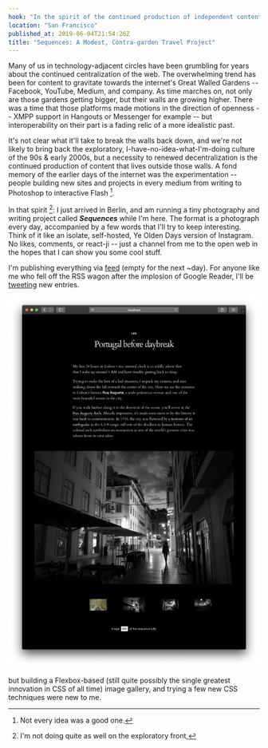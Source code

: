 ```yaml
---
hook: "In the spirit of the continued production of independent content, I'm running a two-week photography and writing project in Berlin called <em>Sequences</em>."
location: "San Francisco"
published_at: 2019-06-04T21:54:26Z
title: "Sequences: A Modest, Contra-garden Travel Project"
---
```


Many of us in technology-adjacent circles have been
grumbling for years about the continued centralization of
the web. The overwhelming trend has been for content to
gravitate towards the internet's Great Walled Gardens --
Facebook, YouTube, Medium, and company. As time marches
on, not only are those gardens getting bigger, but their
walls are growing higher. There was a time that those
platforms made motions in the direction of openness -- XMPP
support in Hangouts or Messenger for example -- but
interoperability on their part is a fading relic of a more
idealistic past.

It's not clear what it'll take to break the walls back
down, and we're not likely to bring back the exploratory,
I-have-no-idea-what-I'm-doing culture of the 90s & early
2000s, but a necessity to renewed decentralization is the
continued production of content that lives outside those
walls. A fond memory of the earlier days of the internet
was the experimentation -- people building new sites and
projects in every medium from writing to Photoshop to
interactive Flash [^1].

In that spirit [^2]: I just arrived in Berlin, and am
running a tiny photography and writing project called
**_Sequences_** while I'm here. The format is a photograph
every day, accompanied by a few words that I'll try to keep
interesting. Think of it like an isolate, self-hosted, Ye
Olden Days version of Instagram. No likes, comments, or
react-ji -- just a channel from me to the open web in the
hopes that I can show you some cool stuff.

I'm publishing everything via <a href="/sequences.atom" class="feed-icon">feed</a> (empty for the next ~day). For anyone like me who fell off the RSS wagon after the implosion of Google Reader, I'll be <a href="https://twitter.com/brandur" class="twitter-icon">tweeting</a> new entries.

![A sequences sample page: a large vista with some text accompaniment. All independent.](./images/post2/sample.png)

[^1]: Not every idea was a good one.
[^2]: I'm not doing quite as well on the exploratory front,

but building a Flexbox-based (still quite possibly the
single greatest innovation in CSS of all time) image
gallery, and trying a few new CSS techniques were new to
me.
